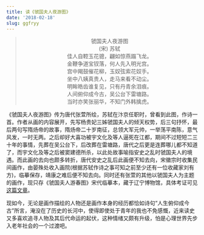 ```yaml
---
title: 读《虢国夫人夜游图》
date: '2018-02-18'
slug: ggfryy
---
```

><center>虢国夫人夜游图<br>
> (宋) 苏轼 <br>
>佳人自鞚玉花骢，翩如惊燕蹋飞龙。<br>
>金鞭争道宝钗落，何人先入明光宫。<br>
>宫中羯鼓催花柳，玉奴弦索花奴手。<br>
>坐中八姨真贵人，走马来看不动尘。<br>
>明眸皓齿谁复见，只有丹青余泪痕。<br>
>人间俯仰成今古，吴公台下雷塘路。<br>
>当时亦笑张丽华，不知门外韩擒虎。<br>

《虢国夫人夜游图》传为唐代张萱所绘，苏轼在汴京任职时，曾看到此图，作诗一首。作者从画的内容展开，先写杨贵妃三姊虢国夫人的倾天权势，后三句抒怀，最后两句写隋炀帝的故事，隋炀帝二十岁南征，总领大军元帅，一举荡平南陈，意气风发，一时无两。之后却好大喜功被宇文化及等人逼死在江都，期间不过短短二三十年的事情，先葬在吴公台下，后改葬在雷塘路，唐代之后更是连葬哪儿都不知道了，而宇文化及等之后被窦建德所杀，以此处故事喻指安史之乱时虢国夫人的境遇。而此画的去向也颇多转折，唐代安史之乱后此画便不知去向，宋徽宗时收集民间画作，由晏殊处收入画院(根据苏轼作诗之事可知之前至少还有一位收藏家刘有方)，临摹保存，靖康之难后便不知去向。同时还有张萱的其他以虢国夫人为主题的画作，现只存《虢国夫人游春图》宋代临摹本，藏于辽宁博物馆，具体考证可见[这篇文章](http://www.kaogu.cn/cn/xueshuyanjiu/yanjiuxinlun/qita/2013/1025/33296.html)。

现如今，无论是画作描绘的人物还是画作本身的经历都恰如诗句“人生俯仰成今古”所言，淹没在了历史的长河中，使得即使处于青年的我也不免感慨，近来读史又多喜欢追寻人物及其后代命运的起伏，这种情绪又颇有升级，怕是心理世界先步入老年社会的一个过渡吧。

